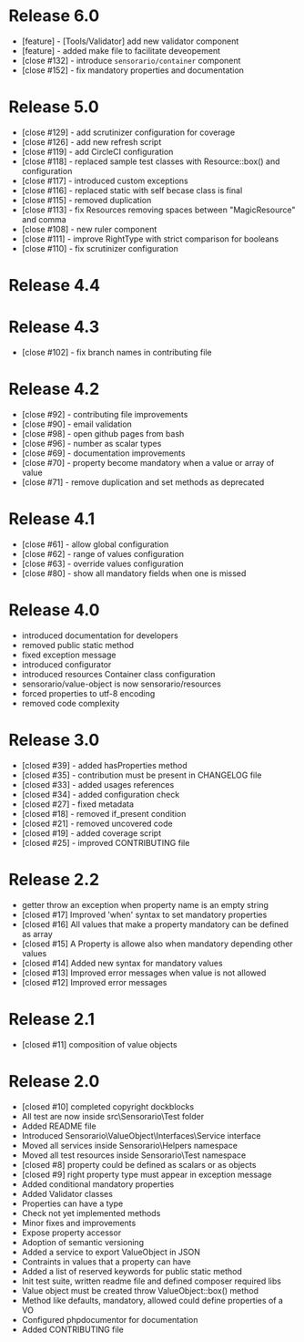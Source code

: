 # Release 6.0

 * [feature] - [Tools/Validator] add new validator component
 * [feature] - added make file to facilitate deveopement
 * [close #132] - introduce `sensorario/container` component
 * [close #152] - fix mandatory properties and documentation

# Release 5.0

 * [close #129] - add scrutinizer configuration for coverage
 * [close #126] - add new refresh script
 * [close #119] - add CircleCI configuration
 * [close #118] - replaced sample test classes with Resource::box() and configuration
 * [close #117] - introduced custom exceptions
 * [close #116] - replaced static with self becase class is final
 * [close #115] - removed duplication
 * [close #113] - fix Resources removing spaces between "MagicResource" and comma
 * [close #108] - new ruler component
 * [close #111] - improve RightType with strict comparison for booleans
 * [close #110] - fix scrutinizer configuration

# Release 4.4

# Release 4.3

 * [close #102] - fix branch names in contributing file

# Release 4.2

 * [close #92] - contributing file improvements
 * [close #90] - email validation
 * [close #98] - open github pages from bash
 * [close #96] - number as scalar types
 * [close #69] - documentation improvements
 * [close #70] - property become mandatory when a value or array of value
 * [close #71] - remove duplication and set methods as deprecated

# Release 4.1

 * [close #61] - allow global configuration
 * [close #62] - range of values configuration
 * [close #63] - override values configuration
 * [close #80] - show all mandatory fields when one is missed

# Release 4.0

 * introduced documentation for developers
 * removed public static method
 * fixed exception message
 * introduced configurator
 * introduced resources Container class configuration
 * sensorario/value-object is now sensorario/resources
 * forced properties to utf-8 encoding
 * removed code complexity

# Release 3.0

 * [closed #39] - added hasProperties method
 * [closed #35] - contribution must be present in CHANGELOG file
 * [closed #33] - added usages references
 * [closed #34] - added configuration check
 * [closed #27] - fixed metadata
 * [closed #18] - removed if_present condition
 * [closed #21] - removed uncovered code
 * [closed #19] - added coverage script
 * [closed #25] - improved CONTRIBUTING file

# Release 2.2

 * getter throw an exception when property name is an empty string
 * [closed #17] Improved 'when' syntax to set mandatory properties
 * [closed #16] All values that make a property mandatory can be defined as array
 * [closed #15] A Property is allowe also when mandatory depending other values
 * [closed #14] Added new syntax for mandatory values
 * [closed #13] Improved error messages when value is not allowed
 * [closed #12] Improved error messages

# Release 2.1

 * [closed #11] composition of value objects

# Release 2.0

 * [closed #10] completed copyright dockblocks
 * All test are now inside src\Sensorario\Test folder
 * Added README file
 * Introduced Sensorario\ValueObject\Interfaces\Service interface
 * Moved all services inside Sensorario\Helpers namespace
 * Moved all test resources inside Sensorario\Test namespace
 * [closed #8] property could be defined as scalars or as objects
 * [closed #9] right property type must appear in exception message
 * Added conditional mandatory properties
 * Added Validator classes
 * Properties can have a type
 * Check not yet implemented methods
 * Minor fixes and improvements
 * Expose property accessor
 * Adoption of semantic versioning
 * Added a service to export ValueObject in JSON
 * Contraints in values that a property can have
 * Added a list of reserved keywords for public static method
 * Init test suite, written readme file and defined composer required libs
 * Value object must be created throw ValueObject::box() method
 * Method like defaults, mandatory, allowed could define properties of a VO
 * Configured phpdocumentor for documentation
 * Added CONTRIBUTING file
